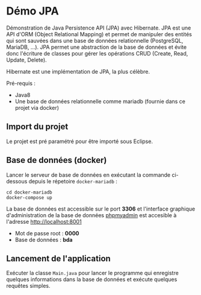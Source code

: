 Démo JPA
=========

Démonstration de Java Persistence API (JPA) avec Hibernate. JPA est une API d'ORM (Object Relational Mapping) et permet de manipuler des entités qui sont sauvées dans une base de données relationnelle (PostgreSQL, MariaDB, ...). JPA permet une abstraction de la base de données et évite donc l'écriture de classes pour gérer les opérations CRUD (Create, Read, Update, Delete).

Hibernate est une implémentation de JPA, la plus célèbre.

Pré-requis : 
* Java8
* Une base de données relationnelle comme mariadb (fournie dans ce projet via docker)

Import du projet
---------------

Le projet est pré paramétré pour être importé sous Eclipse. 

 
Base de données (docker)
---------------

Lancer le serveur de base de données en exécutant la commande ci-dessous depuis le répetoire ```docker-mariadb``` :
```
cd docker-mariadb
docker-compose up
```

La base de données est accessible sur le port **3306** et l'interface graphique d'administration de la base de données [phpmyadmin](https://www.phpmyadmin.net/) est accesible à l'adresse [http://localhost:8001](http://localhost:8001)

- Mot de passe root : **0000**
- Base de données : **bda**


Lancement de l'application
---------------

Exécuter la classe ```Main.java``` pour lancer le programme qui enregistre quelques informations dans la base de données et exécute quelques requêtes simples.